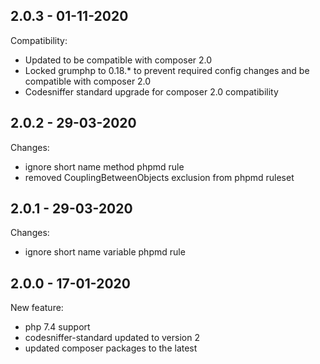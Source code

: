 ## 2.0.3 - 01-11-2020

Compatibility:
 - Updated to be compatible with composer 2.0
 - Locked grumphp to 0.18.* to prevent required config changes and be compatible with composer 2.0
 - Codesniffer standard upgrade for composer 2.0 compatibility

## 2.0.2 - 29-03-2020

Changes:
 - ignore short name method phpmd rule
 - removed CouplingBetweenObjects exclusion from phpmd ruleset
 
## 2.0.1 - 29-03-2020

Changes:
 - ignore short name variable phpmd rule
 
## 2.0.0 - 17-01-2020

New feature:
 - php 7.4 support
 - codesniffer-standard updated to version 2
 - updated composer packages to the latest
